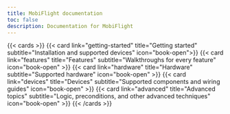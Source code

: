 ```yaml
---
title: MobiFlight documentation
toc: false
description: Documentation for MobiFlight
---
```


{{< cards >}}
{{< card link="getting-started" title="Getting started" subtitle="Installation and supported devices" icon="book-open">}}
{{< card link="features" title="Features" subtitle="Walkthroughs for every feature" icon="book-open" >}}
{{< card link="hardware" title="Hardware" subtitle="Supported hardware" icon="book-open" >}}
{{< card link="devices" title="Devices" subtitle="Supported components and wiring guides" icon="book-open" >}}
{{< card link="advanced" title="Advanced topics" subtitle="Logic, preconditions, and other advanced techniques" icon="book-open" >}}
{{< /cards >}}
